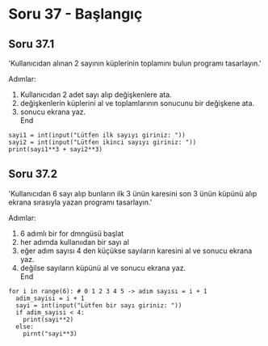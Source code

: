 # Soru 37 - Başlangıç


## Soru 37.1

'Kullanıcıdan alınan 2 sayının küplerinin toplamını bulun programı tasarlayın.'

Adımlar:
1. Kullanıcıdan 2 adet sayı alıp değişkenlere ata.
2. değişkenlerin küplerini al ve toplamlarının sonucunu bir değişkene ata.
3. sonucu ekrana yaz. <br>
End

```
sayi1 = int(input("Lütfen ilk sayıyı giriniz: "))
sayi2 = int(input("Lütfen ikinci sayıyı giriniz: "))
print(sayi1**3 + sayi2**3)
```

## Soru 37.2

'Kullanıcıdan 6 sayı alıp bunların ilk 3 ünün karesini son 3 ünün küpünü alıp ekrana sırasıyla yazan programı tasarlayın.'

Adımlar:
1. 6 adımlı bir for dmngüsü başlat
1. her adımda kullanııdan bir sayı al
3. eğer adım sayısı 4 den küçükse sayıların karesini al ve sonucu ekrana yaz.
4. değilse sayıların küpünü al ve sonucu ekrana yaz. <br>
End

```
for i in range(6): # 0 1 2 3 4 5 -> adım sayısı = i + 1
  adim_sayisi = i + 1
  sayi = int(input("Lütfen bir sayı giriniz: "))
  if adim_sayisi < 4:
    print(sayi**2)
  else:
    pirnt("sayi**3)
```
